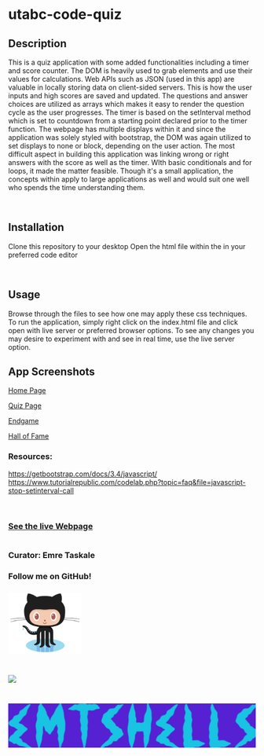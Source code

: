 # utabc-code-quiz

## Description
This is a quiz application with some added functionalities including a timer and score counter. The DOM is heavily used to grab elements and use their values for calculations. Web APIs such as JSON (used in this app) are valuable in locally storing data on client-sided servers. This is how the user inputs and high scores are saved and updated. The questions and answer choices are utilized as arrays which makes it easy to render the question cycle as the user progresses. The timer is based on the setInterval method which is set to countdown from a starting point declared prior to the timer function. The webpage has multiple displays within it and since the application was solely styled with bootstrap, the DOM was again utilized to set displays to none or block, depending on the user action. The most difficult aspect in building this application was linking wrong or right answers with the score as well as the timer. WIth basic conditionals and for loops, it made the matter feasible. Though it's a small application, the concepts within apply to large applications as well and would suit one well who spends the time understanding them.


![]()
## Installation
Clone this repository to your desktop
Open the html file within the in your preferred code editor

![]()

## Usage
Browse through the files to see how one may apply these css techniques.
To run the application, simply right click on the index.html file and click open with live server or preferred browser options.
To see any changes you may desire to experiment with and see in real time, use the live server option.
![]()
## App Screenshots
[Home Page](assets/images/homePage.png)

[Quiz Page](assets/images/quizPage.png)

[Endgame](assets/images/score_initials_Page.png)

[Hall of Fame](assets/images/hofPage.png)
![]()
### Resources:
https://getbootstrap.com/docs/3.4/javascript/
https://www.tutorialrepublic.com/codelab.php?topic=faq&file=javascript-stop-setinterval-call

![]()
### [See the live Webpage](https://em-t-shells.github.io/utabc-code-quiz/)
#
### Curator: Emre Taskale
### Follow me on GitHub!
### [<a href="https://github.com/EM-T-Shells"><img alt="EM-T-Shells" src="assets/images/Octocat.png" width=150x/></a>]()
#

![](https://img.shields.io/github/license/Em-t-shells/utabc-into-the-horizon?style=for-the-badge)
#
###
###
###

![tag](assets/images/code-tag-font.png)
